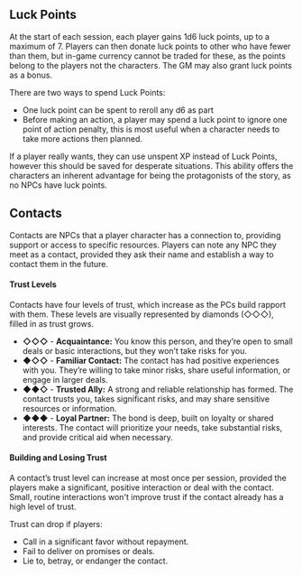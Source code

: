 ## Luck Points
At the start of each session, each player gains 1d6 luck points, up to a maximum of 7. Players can then donate luck points to other who have fewer than them, but in-game currency cannot be traded for these, as the points belong to the players not the characters. The GM may also grant luck points as a bonus.

There are two ways to spend Luck Points:
- One luck point can be spent to reroll any d6 as part 
- Before making an action, a player may spend a luck point to ignore one point of action penalty, this is most useful when a character needs to take more actions then planned.

If a player really wants, they can use unspent XP instead of Luck Points, however this should be saved for desperate situations. This ability offers the characters an inherent advantage for being the protagonists of the story, as no NPCs have luck points.
## Contacts
Contacts are NPCs that a player character has a connection to, providing support or access to specific resources. Players can note any NPC they meet as a contact, provided they ask their name and establish a way to contact them in the future.
#### Trust Levels
Contacts have four levels of trust, which increase as the PCs build rapport with them. These levels are visually represented by diamonds (◇◇◇), filled in as trust grows.
- **◇◇◇** - **Acquaintance:** You know this person, and they’re open to small deals or basic interactions, but they won’t take risks for you.
- **◆◇◇** - **Familiar Contact:** The contact has had positive experiences with you. They’re willing to take minor risks, share useful information, or engage in larger deals.
- **◆◆◇** - **Trusted Ally:** A strong and reliable relationship has formed. The contact trusts you, takes significant risks, and may share sensitive resources or information.
- **◆◆◆** - **Loyal Partner:** The bond is deep, built on loyalty or shared interests. The contact will prioritize your needs, take substantial risks, and provide critical aid when necessary.
#### Building and Losing Trust
A contact’s trust level can increase at most once per session, provided the players make a significant, positive interaction or deal with the contact. Small, routine interactions won't improve trust if the contact already has a high level of trust.

Trust can drop if players:
- Call in a significant favor without repayment.
- Fail to deliver on promises or deals.
- Lie to, betray, or endanger the contact.
